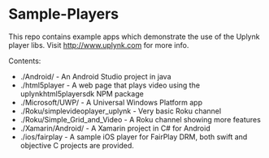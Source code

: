 # Sample-Players

This repo contains example apps which demonstrate the use of the Uplynk player libs. Visit http://www.uplynk.com for more info.

Contents:
* ./Android/ - An Android Studio project in java
* ./html5player - A web page that plays video using the uplynkhtml5playersdk NPM package
* ./Microsoft/UWP/ - A Universal Windows Platform app
* ./Roku/simplevideoplayer_uplynk - Very basic Roku channel
* ./Roku/Simple_Grid_and_Video - A Roku channel showing more features
* ./Xamarin/Android/ - A Xamarin project in C# for Android
* ./ios/fairplay - A sample iOS player for FairPlay DRM, both swift and objective C projects are provided.
